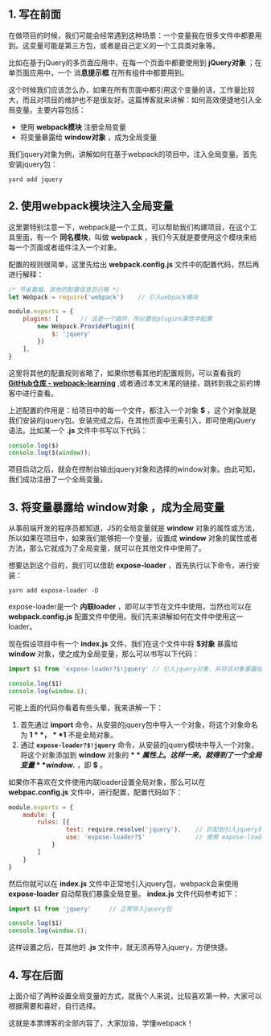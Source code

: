 ## 1. 写在前面

在做项目的时候，我们可能会经常遇到这种场景：一个变量我在很多文件中都要用到。这变量可能是第三方包，或者是自己定义的一个工具类对象等。

比如在基于jQuery的多页面应用中，在每一个页面中都要使用到 **jQuery对象** ；在单页面应用中，一个 消**息提示框** 在所有组件中都要用到。

这个时候我们应该怎么办，如果在所有页面中都引用这个变量的话，工作量比较大，而且对项目的维护也不是很友好。这篇博客就来讲解：如何高效便捷地引入全局变量。主要内容包括：

- 使用 **webpack模块** 注册全局变量
- 将变量暴露给 **window对象** ，成为全局变量

我们jquery对象为例，讲解如何在基于webpack的项目中，注入全局变量。首先安装jquery包：
```shell
yard add jquery
```

## 2. 使用webpack模块注入全局变量

这里要特别注意一下，webpack是一个工具，可以帮助我们构建项目，在这个工具里面，有一个 **同名模块**，叫做 **webpack** ，我们今天就是要使用这个模块来给每一个页面或者组件注入一个对象。

配置的规则很简单，这里先给出 **webpack.config.js** 文件中的配置代码，然后再进行解释：

```js
/* 节省篇幅，其他的配置信息忽已略 */
let Webpack = require('webpack')    // 引入webpack模块

module.exports = {
    plugins: [      // 这是一个插件，所以要在plugins属性中配置
        new Webpack.ProvidePlugin({
            $: 'jquery'
        })
    ],
}
```

这里将其他的配置规则省略了，如果你想看其他的配置规则，可以查看我的 **[GitHub仓库 - webpack-learning](https://github.com/Fengzhen8023/webpack-learning )** ,或者通过本文末尾的链接，跳转到我之前的博客中进行查看。

上述配置的作用是：给项目中的每一个文件，都注入一个对象 **$** ，这个对象就是我们安装的jquery包。安装完成之后，在其他页面中无需引入，即可使用jQuery语法。比如某一个 **.js** 文件中书写以下代码：

```js
console.log($)
console.log($(window));
```

项目启动之后，就会在控制台输出jquery对象和选择的window对象。由此可知，我们成功注册了一个全局变量。

## 3. 将变量暴露给 **window对象** ，成为全局变量 

从事前端开发的程序员都知道，JS的全局变量就是 **window** 对象的属性或方法，所以如果在项目中，如果我们能够把一个变量，设置成 **window** 对象的属性或者方法，那么它就成为了全局变量，就可以在其他文件中使用了。

想要达到这个目的，我们可以借助 **expose-loader** ，首先执行以下命令，进行安装：

```shell
yarn add expose-loader -D
```

expose-loader是一个 **内联loader** ，即可以字节在文件中使用，当然也可以在 **webpack.config.js** 配置文件中使用。我们先来讲解如何在文件中使用这一loader。

现在假设项目中有一个 **index.js** 文件，我们在这个文件中将 **$对象** 暴露给 **window** 对象，使之成为全局变量，那么可以书写以下代码：

```js
import $1 from 'expose-loader?$!jquery'	// 引入jquery对象，并将该对象暴露给window的$属性

console.log($1)
console.log(window.$);
```

可能上面的代码你看着有些头晕，我来讲解一下：

1. 首先通过 **import** 命令，从安装的jquery包中导入一个对象，将这个对象命名为 **$1** ，**$1** 不是全局对象。
2. 通过 **`expose-loader?$!jquery`** 命令，从安装的jquery模块中导入一个对象，将这个对象添加到 **window** 对象的 **$** 属性上。这样一来，就得到了一个全局变量 **window.$** ，即 **$** 。

如果你不喜欢在文件使用内联loader设置全局对象，那么可以在 **webpac.config.js** 文件中，进行配置，配置代码如下：

```js
module.exports = {
    module: {
        rules: [{
                test: require.resolve('jquery'),    // 匹配到引入jquery的文件
                use: 'expose-loader?$'              // 使用 expose-loader 进行处理
            }
        ]
    }
}
```

然后你就可以在 **index.js** 文件中正常地引入jquery包，webpack会来使用 **expose-loader** 自动帮我们暴露全局变量。 **index.js** 文件代码参考如下：

```js
import $1 from 'jquery'		// 正常导入jquery包

console.log($1)
console.log(window.$);
```

这样设置之后，在其他的 **.js** 文件中，就无须再导入jquery，方便快捷。

## 4. 写在后面

上面介绍了两种设置全局变量的方式，就我个人来说，比较喜欢第一种，大家可以根据需要和喜好，自行选择。

这就是本票博客的全部内容了，大家加油，学懂webpack！
